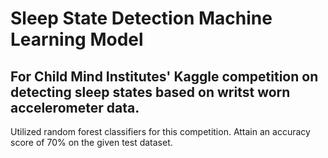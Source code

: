 # Sleep State Detection Machine Learning Model 
## For Child Mind Institutes' Kaggle competition on detecting sleep states based on writst worn accelerometer data. 
Utilized random forest classifiers for this competition. Attain an accuracy score of 70% on the given test dataset. 
